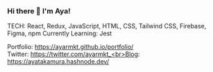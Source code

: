 ### Hi there 👋 I'm Aya!

TECH: React, Redux, JavaScript, HTML, CSS, Tailwind CSS, Firebase, Figma, npm
Currently Learning: Jest

Portfolio: https://ayarmkt.github.io/portfolio/<br>Twitter: https://twitter.com/ayarmkt_<br>Blog: https://ayatakamura.hashnode.dev/
